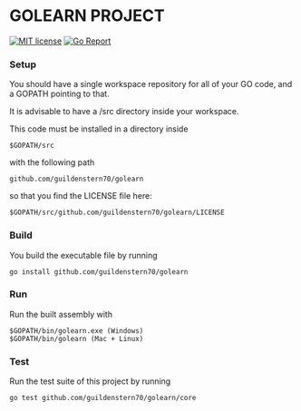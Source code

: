 # GOLEARN PROJECT

[![MIT license](http://img.shields.io/badge/license-MIT-brightgreen.svg)](http://opensource.org/licenses/MIT)
[![Go Report](https://goreportcard.com/badge/github.com/guildenstern70/golearn)](https://goreportcard.com/report/github.com/guildenstern70/golearn)

### Setup

You should have a single workspace repository for all of your GO 
code, and a GOPATH pointing to that.

It is advisable to have a /src directory inside your workspace.

This code must be installed in a directory inside

    $GOPATH/src

with the following path

    github.com/guildenstern70/golearn
    
so that you find the LICENSE file here:

    $GOPATH/src/github.com/guildenstern70/golearn/LICENSE
    
 ### Build
 
 You build the executable file by running
 
    go install github.com/guildenstern70/golearn
 
 ### Run
 
 Run the built assembly with

    $GOPATH/bin/golearn.exe (Windows)
    $GOPATH/bin/golearn (Mac + Linux)

 ### Test
 Run the test suite of this project by running
 
    go test github.com/guildenstern70/golearn/core


